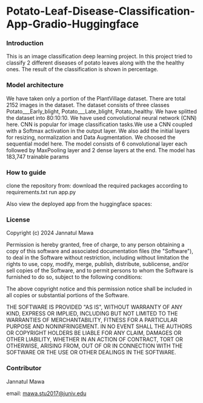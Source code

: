 # Potato-Leaf-Disease-Classification-App-Gradio-Huggingface
### Introduction
This is an image classification deep learning project. In this project tried to classify 2 different diseases of potato leaves along with the the healthy ones. The result of the classification is shown in percentage.

### Model architecture
We have taken only a portion of the PlantVillage dataset. There are total 2152 images in the dataset. The dataset consists of three classes Potato___Early_blight, Potato___Late_blight, Potato_healthy. We have splitted the dataset into 80:10:10. 
We have used convolutional neural network (CNN) here. CNN is popular for image classification tasks.We use a CNN coupled with a Softmax activation in the output layer. We also add the initial layers for resizing, normalization and Data Augmentation. We choosed the sequential model here. The model consists of 6 convolutional layer each followed by MaxPooling layer and 2 dense layers at the end. The model has 183,747 trainable params

### How to guide

clone the repository from: 
download the required packages according to requirements.txt
run app.py

Also view the deployed app from the huggingface spaces: 


### License
Copyright (c) 2024 Jannatul Mawa

Permission is hereby granted, free of charge, to any person obtaining a copy
of this software and associated documentation files (the "Software"), to deal
in the Software without restriction, including without limitation the rights
to use, copy, modify, merge, publish, distribute, sublicense, and/or sell
copies of the Software, and to permit persons to whom the Software is
furnished to do so, subject to the following conditions:

The above copyright notice and this permission notice shall be included in all
copies or substantial portions of the Software.

THE SOFTWARE IS PROVIDED "AS IS", WITHOUT WARRANTY OF ANY KIND, EXPRESS OR
IMPLIED, INCLUDING BUT NOT LIMITED TO THE WARRANTIES OF MERCHANTABILITY,
FITNESS FOR A PARTICULAR PURPOSE AND NONINFRINGEMENT. IN NO EVENT SHALL THE
AUTHORS OR COPYRIGHT HOLDERS BE LIABLE FOR ANY CLAIM, DAMAGES OR OTHER
LIABILITY, WHETHER IN AN ACTION OF CONTRACT, TORT OR OTHERWISE, ARISING FROM,
OUT OF OR IN CONNECTION WITH THE SOFTWARE OR THE USE OR OTHER DEALINGS IN THE
SOFTWARE.


### Contributor
Jannatul Mawa

email: mawa.stu2017@juniv.edu
